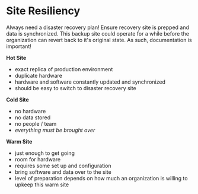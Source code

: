 # Site Resiliency

Always need a disaster recovery plan! Ensure recovery site is prepped and data is synchronized. This backup site could operate for a while before the organization can revert back to it's original state. As such, documentation is important!

**Hot Site**
- exact replica of production environment
- duplicate hardware
- hardware and software constantly updated and synchronized
- should be easy to switch to disaster recovery site

**Cold Site**
- no hardware
- no data stored
- no people / team
- *everything must be brought over*

**Warm Site**
- just enough to get going
- room for hardware
- requires some set up and configuration
- bring software and data over to the site
- level of preparation depends on how much an organization is willing to upkeep this warm site